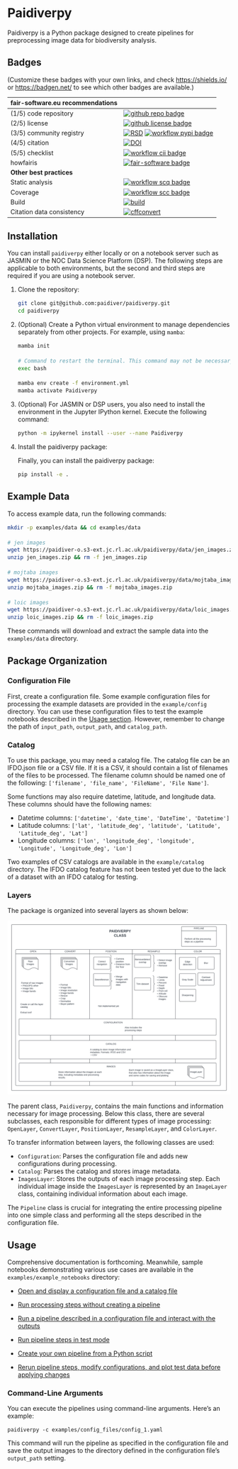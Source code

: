 # Paidiverpy

Paidiverpy is a Python package designed to create pipelines for preprocessing image data for biodiversity analysis.

## Badges

(Customize these badges with your own links, and check https://shields.io/ or https://badgen.net/ to see which other badges are available.)

| fair-software.eu recommendations | |
| :-- | :--  |
| (1/5) code repository              | [![github repo badge](https://img.shields.io/badge/github-repo-000.svg?logo=github&labelColor=gray&color=blue)](https://github.com/paidiver/paidiverpy) |
| (2/5) license                      | [![github license badge](https://img.shields.io/github/license/paidiver/paidiverpy)](https://github.com/paidiver/paidiverpy) |
| (3/5) community registry           | [![RSD](https://img.shields.io/badge/rsd-paidiverpy-00a3e3.svg)](https://www.research-software.nl/software/paidiverpy) [![workflow pypi badge](https://img.shields.io/pypi/v/paidiverpy.svg?colorB=blue)](https://pypi.python.org/project/paidiverpy/) |
| (4/5) citation                     | [![DOI](https://zenodo.org/badge/DOI/<replace-with-created-DOI>.svg)](https://doi.org/<replace-with-created-DOI>)|
| (5/5) checklist                    | [![workflow cii badge](https://bestpractices.coreinfrastructure.org/projects/<replace-with-created-project-identifier>/badge)](https://bestpractices.coreinfrastructure.org/projects/<replace-with-created-project-identifier>) |
| howfairis                          | [![fair-software badge](https://img.shields.io/badge/fair--software.eu-%E2%97%8F%20%20%E2%97%8F%20%20%E2%97%8F%20%20%E2%97%8F%20%20%E2%97%8B-yellow)](https://fair-software.eu) |
| **Other best practices**           | &nbsp; |
| Static analysis                    | [![workflow scq badge](https://sonarcloud.io/api/project_badges/measure?project=paidiverpy&metric=alert_status)](https://sonarcloud.io/dashboard?id=paidiverpy) |
| Coverage                           | [![workflow scc badge](https://sonarcloud.io/api/project_badges/measure?project=paidiverpy&metric=coverage)](https://sonarcloud.io/dashboard?id=paidiverpy) || Documentation                      | [![Documentation Status](https://readthedocs.org/projects/paidiverpy/badge/?version=latest)](https://paidiverpy.readthedocs.io/en/latest/?badge=latest) || **GitHub Actions**                 | &nbsp; |
| Build                              | [![build](https://github.com/paidiver/paidiverpy/actions/workflows/build.yml/badge.svg)](https://github.com/paidiver/paidiverpy/actions/workflows/build.yml) |
| Citation data consistency          | [![cffconvert](https://github.com/paidiver/paidiverpy/actions/workflows/cffconvert.yml/badge.svg)](https://github.com/paidiver/paidiverpy/actions/workflows/cffconvert.yml) || SonarCloud                         | [![sonarcloud](https://github.com/paidiver/paidiverpy/actions/workflows/sonarcloud.yml/badge.svg)](https://github.com/paidiver/paidiverpy/actions/workflows/sonarcloud.yml) || Link checker              | [![link-check](https://github.com/paidiver/paidiverpy/actions/workflows/link-check.yml/badge.svg)](https://github.com/paidiver/paidiverpy/actions/workflows/link-check.yml) |## How to use paidiverpy


## Installation

You can install `paidiverpy` either locally or on a notebook server such as JASMIN or the NOC Data Science Platform (DSP). The following steps are applicable to both environments, but the second and third steps are required if you are using a notebook server.

1. Clone the repository:

    ```bash
    git clone git@github.com:paidiver/paidiverpy.git
    cd paidiverpy
    ```

2. (Optional) Create a Python virtual environment to manage dependencies separately from other projects. For example, using `mamba`:

    ```bash
    mamba init

    # Command to restart the terminal. This command may not be necessary if mamba init has already been successfully run before
    exec bash

    mamba env create -f environment.yml
    mamba activate Paidiverpy
    ```

3. (Optional) For JASMIN or DSP users, you also need to install the environment in the Jupyter IPython kernel. Execute the following command:

    ```bash
    python -m ipykernel install --user --name Paidiverpy
    ```

4. Install the paidiverpy package:

    Finally, you can install the paidiverpy package:

    ```bash
    pip install -e .
    ```

## Example Data

To access example data, run the following commands:

```bash
mkdir -p examples/data && cd examples/data

# jen images
wget https://paidiver-o.s3-ext.jc.rl.ac.uk/paidiverpy/data/jen_images.zip
unzip jen_images.zip && rm -f jen_images.zip

# mojtaba images
wget https://paidiver-o.s3-ext.jc.rl.ac.uk/paidiverpy/data/mojtaba_images.zip
unzip mojtaba_images.zip && rm -f mojtaba_images.zip

# loic images
wget https://paidiver-o.s3-ext.jc.rl.ac.uk/paidiverpy/data/loic_images.zip
unzip loic_images.zip && rm -f loic_images.zip
```

These commands will download and extract the sample data into the `examples/data` directory.

## Package Organization

### Configuration File

First, create a configuration file. Some example configuration files for processing the example datasets are provided in the `example/config` directory. You can use these configuration files to test the example notebooks described in the [Usage section](#usage). However, remember to change the path of `input_path`, `output_path`, and `catalog_path`.

### Catalog

To use this package, you may need a catalog file. The catalog file can be an IFDO.json file or a CSV file. If it is a CSV, it should contain a list of filenames of the files to be processed. The filename column should be named one of the following: `['filename', 'file_name', 'FileName', 'File Name']`.

Some functions may also require datetime, latitude, and longitude data. These columns should have the following names:
- Datetime columns: `['datetime', 'date_time', 'DateTime', 'Datetime']`
- Latitude columns: `['lat', 'latitude_deg', 'latitude', 'Latitude', 'Latitude_deg', 'Lat']`
- Longitude columns: `['lon', 'longitude_deg', 'longitude', 'Longitude', 'Longitude_deg', 'Lon']`

Two examples of CSV catalogs are available in the `example/catalog` directory. The IFDO catalog feature has not been tested yet due to the lack of a dataset with an IFDO catalog for testing.

### Layers

The package is organized into several layers as shown below:

![Package Organization](docs/images/paidiver_organization.png)

The parent class, `Paidiverpy`, contains the main functions and information necessary for image processing. Below this class, there are several subclasses, each responsible for different types of image processing: `OpenLayer`, `ConvertLayer`, `PositionLayer`, `ResampleLayer`, and `ColorLayer`.

To transfer information between layers, the following classes are used:

- `Configuration`: Parses the configuration file and adds new configurations during processing.
- `Catalog`: Parses the catalog and stores image metadata.
- `ImagesLayer`: Stores the outputs of each image processing step. Each individual image inside the `ImagesLayer` is represented by an `ImageLayer` class, containing individual information about each image.

The `Pipeline` class is crucial for integrating the entire processing pipeline into one simple class and performing all the steps described in the configuration file.

## Usage

Comprehensive documentation is forthcoming. Meanwhile, sample notebooks demonstrating various use cases are available in the `examples/example_notebooks` directory:

- [Open and display a configuration file and a catalog file](examples/example_notebooks/config_catalog_example.ipynb)
- [Run processing steps without creating a pipeline](examples/example_notebooks/simple_processing.ipynb)
- [Run a pipeline described in a configuration file and interact with the outputs](examples/example_notebooks/pipeline.ipynb)
- [Run pipeline steps in test mode](examples/example_notebooks/pipeline_testing_steps.ipynb)

- [Create your own pipeline from a Python script](examples/example_notebooks/pipeline_generation.ipynb)
- [Rerun pipeline steps, modify configurations, and plot test data before applying changes](examples/example_notebooks/pipeline_interaction.ipynb)


### Command-Line Arguments

You can execute the pipelines using command-line arguments. Here’s an example:

```
paidiverpy -c examples/config_files/config_1.yaml
```

This command will run the pipeline as specified in the configuration file and save the output images to the directory defined in the configuration file’s `output_path` setting.